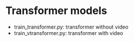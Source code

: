 # Transformer models

- train_transformer.py: transformer without video
- train_vtransformer.py: transformer with video